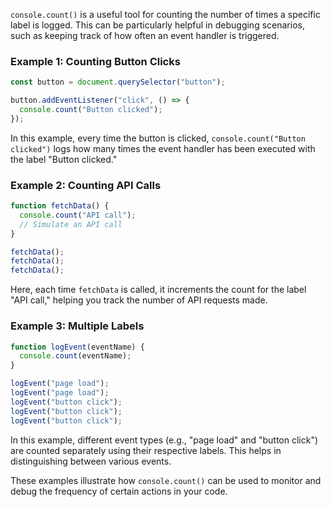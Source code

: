 `console.count()` is a useful tool for counting the number of times a specific label is logged. This can be particularly helpful in debugging scenarios, such as keeping track of how often an event handler is triggered.

### Example 1: Counting Button Clicks

```javascript
const button = document.querySelector("button");

button.addEventListener("click", () => {
  console.count("Button clicked");
});
```

In this example, every time the button is clicked, `console.count("Button clicked")` logs how many times the event handler has been executed with the label "Button clicked."

### Example 2: Counting API Calls

```javascript
function fetchData() {
  console.count("API call");
  // Simulate an API call
}

fetchData();
fetchData();
fetchData();
```

Here, each time `fetchData` is called, it increments the count for the label "API call," helping you track the number of API requests made.

### Example 3: Multiple Labels

```javascript
function logEvent(eventName) {
  console.count(eventName);
}

logEvent("page load");
logEvent("page load");
logEvent("button click");
logEvent("button click");
logEvent("button click");
```

In this example, different event types (e.g., "page load" and "button click") are counted separately using their respective labels. This helps in distinguishing between various events.

These examples illustrate how `console.count()` can be used to monitor and debug the frequency of certain actions in your code.
